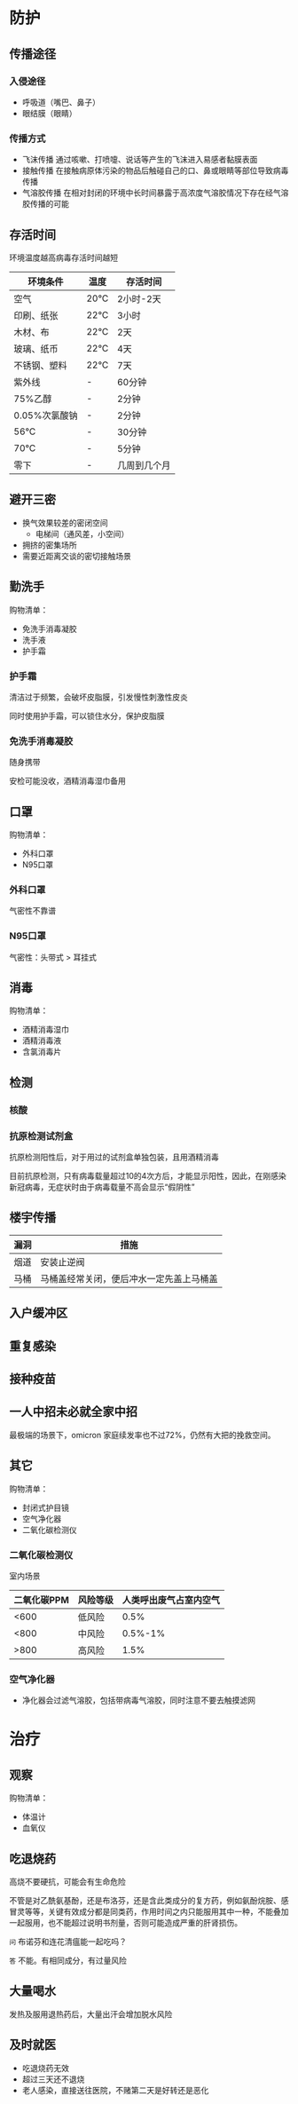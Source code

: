 # 防护

## 传播途径

### 入侵途径

- 呼吸道（嘴巴、鼻子）
- 眼结膜（眼睛）

### 传播方式

- 飞沫传播 通过咳嗽、打喷嚏、说话等产生的飞沫进入易感者黏膜表面
- 接触传播 在接触病原体污染的物品后触碰自己的口、鼻或眼睛等部位导致病毒传播
- 气溶胶传播 在相对封闭的环境中长时间暴露于高浓度气溶胶情况下存在经气溶胶传播的可能

## 存活时间

环境温度越高病毒存活时间越短

| 环境条件 | 温度 | 存活时间 |
| --- | --- | --- |
| 空气 | 20°C | 2小时-2天 |
| 印刷、纸张 | 22°C | 3小时 |
| 木材、布 | 22°C | 2天 |
| 玻璃、纸币 | 22°C | 4天 |
| 不锈钢、塑料 | 22°C | 7天 |
| 紫外线 | - | 60分钟 |
| 75%乙醇 | - | 2分钟 |
| 0.05%次氯酸钠 | - | 2分钟 |
| 56°C | - | 30分钟 |
| 70°C | - | 5分钟 |
| 零下 | - | 几周到几个月 |

## 避开三密

- 换气效果较差的密闭空间
  - 电梯间（通风差，小空间）
- 拥挤的密集场所
- 需要近距离交谈的密切接触场景

## 勤洗手

购物清单：

- 免洗手消毒凝胶
- 洗手液
- 护手霜

### 护手霜

清洁过于频繁，会破坏皮脂膜，引发慢性刺激性皮炎

同时使用护手霜，可以锁住水分，保护皮脂膜

### 免洗手消毒凝胶

随身携带

安检可能没收，酒精消毒湿巾备用

## 口罩

购物清单：

- 外科口罩
- N95口罩

### 外科口罩

气密性不靠谱

### N95口罩

气密性：头带式 > 耳挂式

## 消毒

购物清单：

- 酒精消毒湿巾
- 酒精消毒液
- 含氯消毒片

## 检测

### 核酸

### 抗原检测试剂盒

抗原检测阳性后，对于用过的试剂盒单独包装，且用酒精消毒

目前抗原检测，只有病毒载量超过10的4次方后，才能显示阳性，因此，在刚感染新冠病毒，无症状时由于病毒载量不高会显示“假阴性”

## 楼宇传播

| 漏洞 | 措施 |
| --- | --- |
| 烟道 |安装止逆阀 |
| 马桶 | 马桶盖经常关闭，便后冲水一定先盖上马桶盖 |

## 入户缓冲区

## 重复感染

## 接种疫苗

## 一人中招未必就全家中招

最极端的场景下，omicron 家庭续发率也不过72%，仍然有大把的挽救空间。

## 其它

购物清单：

- 封闭式护目镜
- 空气净化器
- 二氧化碳检测仪

### 二氧化碳检测仪

室内场景

| 二氧化碳PPM | 风险等级 | 人类呼出废气占室内空气 |
| --- | --- | --- |
| <600 | 低风险 | 0.5% |
| <800 | 中风险 | 0.5%-1% |
| >800 | 高风险 | 1.5% |

### 空气净化器

- 净化器会过滤气溶胶，包括带病毒气溶胶，同时注意不要去触摸滤网

# 治疗

## 观察

购物清单：

- 体温计
- 血氧仪

## 吃退烧药

高烧不要硬抗，可能会有生命危险

不管是对乙酰氨基酚，还是布洛芬，还是含此类成分的复方药，例如氨酚烷胺、感冒灵等等，关键有效成分都是同类药，作用时间之内只能服用其中一种，不能叠加一起服用，也不能超过说明书剂量，否则可能造成严重的肝肾损伤。

```问``` 布诺芬和连花清瘟能一起吃吗？

```答``` 不能。有相同成分，有过量风险

## 大量喝水

发热及服用退热药后，大量出汗会增加脱水风险

## 及时就医

- 吃退烧药无效
- 超过三天还不退烧
- 老人感染，直接送往医院，不赌第二天是好转还是恶化
